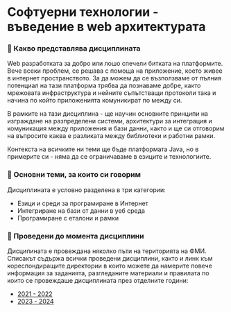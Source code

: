 # Софтуерни технологии - въведение в web архитектурата

### 🚀 Какво представлява дисциплината
Web разработката за добро или лошо спечели битката на платформите. Вече всеки проблем, се решава с помоща на приложение, което живее в интернет пространството. За да можем да се възползваме от пълния потенциал на тази платформа трябва да познаваме добре, както мрежовата инфраструктура и нейните съпътстващи протоколи така и начина по който приложенията комуникират по между си. 

В рамките на тази дисциплина - ще научин основните принципи на изграждане на разпределени системи, архитектури за интеграция и комуникация между приложения и бази данни, както и ще си отговорим на въпросите каква е разликата между библиотеки и работни рамки. 

Контекста на всичките ни теми ще бъде платформата Java, но в примерите си - няма да се ограничаваме в езиците и технологиите. 

### 🚀 Основни теми, за които си говорим 
Дисциплината е условно разделена в три категории:
- Езици и среди за програмиране в Интернет
- Интегриране на бази от данни в уеб среда
- Програмиране с еталони и рамки

### 🚀 Проведени до момента дисциплини
Дисципината е провеждана няколко пъти на територията на ФМИ. Списакът съдържа всички проведени дисциплини, както и линк към кореспондиращите директории в които можете да намерите повече информация за заданията, разгледаните материали и правилата по които се провеждаше дисциплината през отделните години:
- [2021 - 2022](./21-22/)
- [2023 - 2024](./23-24/)